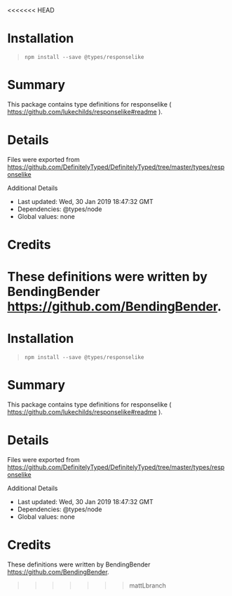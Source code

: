 <<<<<<< HEAD
# Installation
> `npm install --save @types/responselike`

# Summary
This package contains type definitions for responselike ( https://github.com/lukechilds/responselike#readme ).

# Details
Files were exported from https://github.com/DefinitelyTyped/DefinitelyTyped/tree/master/types/responselike

Additional Details
 * Last updated: Wed, 30 Jan 2019 18:47:32 GMT
 * Dependencies: @types/node
 * Global values: none

# Credits
These definitions were written by BendingBender <https://github.com/BendingBender>.
=======
# Installation
> `npm install --save @types/responselike`

# Summary
This package contains type definitions for responselike ( https://github.com/lukechilds/responselike#readme ).

# Details
Files were exported from https://github.com/DefinitelyTyped/DefinitelyTyped/tree/master/types/responselike

Additional Details
 * Last updated: Wed, 30 Jan 2019 18:47:32 GMT
 * Dependencies: @types/node
 * Global values: none

# Credits
These definitions were written by BendingBender <https://github.com/BendingBender>.
>>>>>>> mattLbranch
